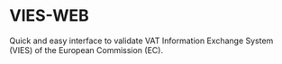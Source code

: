 # VIES-WEB

Quick and easy interface to validate VAT Information Exchange System (VIES) of the European Commission (EC).
